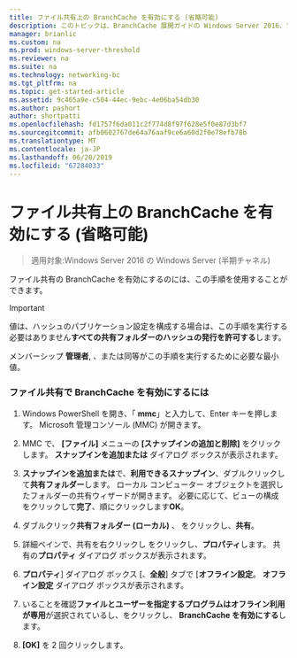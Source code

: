```yaml
---
title: ファイル共有上の BranchCache を有効にする (省略可能)
description: このトピックは、BranchCache 展開ガイドの Windows Server 2016、ブランチ オフィスに WAN 帯域幅使用量を最適化するために分散され、ホスト型キャッシュ モードで BranchCache を展開する方法を示しますの一部
manager: brianlic
ms.custom: na
ms.prod: windows-server-threshold
ms.reviewer: na
ms.suite: na
ms.technology: networking-bc
ms.tgt_pltfrm: na
ms.topic: get-started-article
ms.assetid: 9c465a9e-c504-44ec-9ebc-4e06ba54db30
ms.author: pashort
author: shortpatti
ms.openlocfilehash: fd1757f6da011c2f774d8f97f628e5f0e87d3bf7
ms.sourcegitcommit: afb0602767de64a76aaf9ce6a60d2f0e78efb78b
ms.translationtype: MT
ms.contentlocale: ja-JP
ms.lasthandoff: 06/20/2019
ms.locfileid: "67284033"
---
```

# <a name="enable-branchcache-on-a-file-share-optional"></a>ファイル共有上の BranchCache を有効にする (省略可能)

>適用対象:Windows Server 2016 の Windows Server (半期チャネル)

ファイル共有の BranchCache を有効にするのには、この手順を使用することができます。  
  
> [!IMPORTANT]  
> 値は、ハッシュのパブリケーション設定を構成する場合は、この手順を実行する必要はありません**すべての共有フォルダーのハッシュの発行を許可する**します。  
  
メンバーシップ **管理者**, 、または同等がこの手順を実行するために必要な最小値。  
  
### <a name="to-enable-branchcache-on-a-file-share"></a>ファイル共有で BranchCache を有効にするには  
  
1.  Windows PowerShell を開き、「 **mmc**」と入力して、Enter キーを押します。 Microsoft 管理コンソール (MMC) が開きます。  
  
2.  MMC で、 **[ファイル]** メニューの **[スナップインの追加と削除]** をクリックします。 **スナップインを追加または** ダイアログ ボックスが表示されます。  
  
3.  **スナップインを追加または**で、**利用できるスナップイン**、ダブルクリックして**共有フォルダー**します。 ローカル コンピューター オブジェクトを選択したフォルダーの共有ウィザードが開きます。 必要に応じて、ビューの構成 をクリックして**完了**、順にクリックします**OK**。  
  
4.  ダブルクリック**共有フォルダー (ローカル)** 、 をクリックし、**共有**。  
  
5.  詳細ペインで、共有を右クリックし をクリックし、**プロパティ**します。 共有の**プロパティ** ダイアログ ボックスが表示されます。  
  
6.  **プロパティ**] ダイアログ ボックス [、**全般**] タブで [**オフライン設定**。 **オフライン設定** ダイアログ ボックスが表示されます。  
  
7.  いることを確認**ファイルとユーザーを指定するプログラムはオフライン利用が専用**が選択されているし、をクリックし、 **BranchCache を有効にする**します。  
  
8.  **[OK]** を 2 回クリックします。  
  

